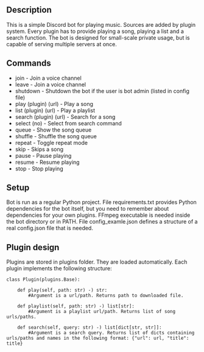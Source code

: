 ## Description


This is a simple Discord bot for playing music. Sources are added by plugin system. Every plugin has to provide playing a song, playing a list and a search function. The bot is designed for small-scale private usage, but is capable of serving multiple servers at once.


## Commands


* join - Join a voice channel
* leave - Join a voice channel
* shutdown - Shutdown the bot if the user is bot admin (listed in config file)
* play (plugin) (url) - Play a song
* list (plugin) (url) - Play a playlist
* search (plugin) (url) - Search for a song
* select (no) - Select from search command
* queue - Show the song queue
* shuffle - Shuffle the song queue
* repeat - Toggle repeat mode
* skip - Skips a song
* pause - Pause playing
* resume - Resume playing
* stop - Stop playing


## Setup


Bot is run as a regular Python project. File requirements.txt provides Python dependencies for the bot itself, but you need to remember about dependencies for your own plugins. FFmpeg executable is needed inside the bot directory or in PATH. File config\_examle.json defines a structure of a real config.json file that is needed.


## Plugin design


Plugins are stored in plugins folder. They are loaded automatically. Each plugin implements the following structure:

    class Plugin(plugins.Base):

        def play(self, path: str) -) str:
            #Argument is a url/path. Returns path to downloaded file.
    
        def playlist(self, path: str) -) list[str]:
            #Argument is a playlist url/path. Returns list of song urls/paths.
    
        def search(self, query: str) -) list[dict[str, str]]:
            #Argument is a search query. Returns list of dicts containing urls/paths and names in the following format: {"url": url, "title": title}
